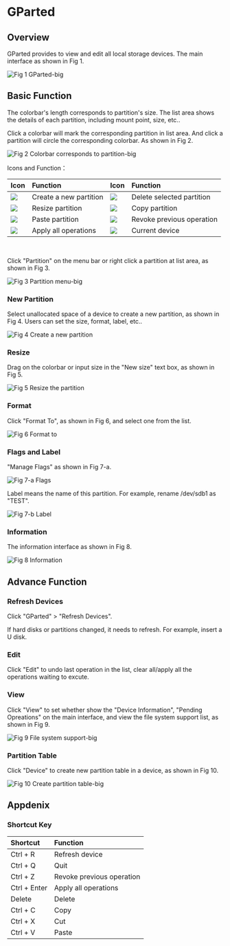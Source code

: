 # GParted
## Overview
GParted provides to view and edit all local storage devices. The main interface as shown in Fig 1.

![Fig 1 GParted-big](image/1.png)
<br>

## Basic Function
The colorbar's length corresponds to partition's size. The list area shows the details of each partition, including mount point, size, etc..

Click a colorbar will mark the corresponding partition in list area. And click a partition will circle the corresponding colorbar. As shown in Fig 2.

![Fig 2 Colorbar corresponds to partition-big](image/2.png)

Icons and Function：

| Icon | Function | Icon | Function |
| :------------ | :------------ | :------------ | :------------ |
|![](image/icon1.png)| Create a new partition | ![](image/icon5.png) | Delete selected partition |
|![](image/icon2.png)| Resize partition |![](image/icon6.png)| Copy partition |
|![](image/icon3.png)| Paste partition |![](image/icon7.png)| Revoke previous operation |
|![](image/icon4.png)| Apply all operations |![](image/icon8.png)| Current device |

<br>

Click "Partition" on the menu bar or right click a partition at list area, as shown in Fig 3.

![Fig 3 Partition menu-big](image/3.png)

### New Partition
Select unallocated space of a device to create a new partition, as shown in Fig 4. Users can set the size, format, label, etc..

![Fig 4 Create a new partition](image/4.png)

### Resize
Drag on the colorbar or input size in the "New size" text box, as shown in Fig 5.

![Fig 5 Resize the partition](image/5.png)

### Format
Click "Format To", as shown in Fig 6, and select one from the list.

![Fig 6 Format to](image/6.png)

### Flags and Label
"Manage Flags" as shown in Fig 7-a.

![Fig 7-a Flags](image/7-a.png)

Label means the name of this partition. For example, rename /dev/sdb1 as "TEST".

![Fig 7-b Label](image/7-b.png)

### Information
The information interface as shown in Fig 8.

![Fig 8 Information](image/8.png)
<br>

## Advance Function
### Refresh Devices
Click "GParted" > "Refresh Devices".

If hard disks or partitions changed, it needs to refresh. For example, insert a U disk. 

### Edit
Click "Edit" to undo last operation in the list, clear all/apply all the operations waiting to excute.

### View
Click "View" to set whether show the "Device Information", "Pending Opreations" on the main interface, and view the file system support list, as shown in Fig 9.

![Fig 9 File system support-big](image/9.png)

### Partition Table
Click "Device" to create new partition table in a device, as shown in Fig 10.

![Fig 10 Create partition table-big](image/10.png)
<br>

## Appdenix
### Shortcut Key

| Shortcut | Function |
| :------------ | :------------ |
| Ctrl + R | Refresh device |
| Ctrl + Q | Quit |
| Ctrl + Z | Revoke previous operation |
| Ctrl + Enter | Apply all operations |
| Delete | Delete |
| Ctrl + C | Copy |
| Ctrl + X | Cut |
| Ctrl + V | Paste |	

